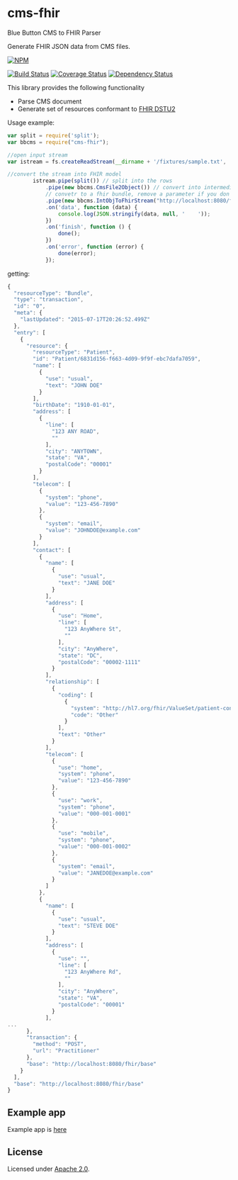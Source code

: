 # cms-fhir
Blue Button CMS to FHIR Parser

Generate FHIR JSON data from CMS files. 

[![NPM](https://nodei.co/npm/cms-fhir.png)](https://nodei.co/npm/cms-fhir/)

[![Build Status](https://travis-ci.org/amida-tech/cms-fhir.svg)](https://travis-ci.org/amida-tech/cms-fhir) [![Coverage Status](https://coveralls.io/repos/amida-tech/cms-fhir/badge.svg?branch=master&service=github)](https://coveralls.io/github/amida-tech/cms-fhir?branch=master) [![Dependency Status](https://david-dm.org/amida-tech/cms-fhir.svg)](https://david-dm.org/amida-tech/cms-fhir)

This library provides the following functionality
- Parse CMS document
- Generate set of resources conformant to [FHIR DSTU2](http://www.hl7.org/fhir/index.html) 

Usage example:

``` javascript
var split = require('split');
var bbcms = require("cms-fhir");

//open input stream
var istream = fs.createReadStream(__dirname + '/fixtures/sample.txt', 'ascii');

//convert the stream into FHIR model
        istream.pipe(split()) // split into the rows
            .pipe(new bbcms.CmsFile2Object()) // convert into intermediate object format
            // convetr to a fhir bundle, remove a parameter if you don't want a transaction bundle
            .pipe(new bbcms.IntObjToFhirStream("http://localhost:8080/fhir/base")) 
            .on('data', function (data) {
                console.log(JSON.stringify(data, null, '    '));
            })
            .on('finish', function () {
                done();
            })
            .on('error', function (error) {
                done(error);
            });
```
getting:

``` javascript
{
  "resourceType": "Bundle",
  "type": "transaction",
  "id": "0",
  "meta": {
    "lastUpdated": "2015-07-17T20:26:52.499Z"
  },
  "entry": [
    {
      "resource": {
        "resourceType": "Patient",
        "id": "Patient/6831d156-f663-4d09-9f9f-ebc7dafa7059",
        "name": [
          {
            "use": "usual",
            "text": "JOHN DOE"
          }
        ],
        "birthDate": "1910-01-01",
        "address": [
          {
            "line": [
              "123 ANY ROAD",
              ""
            ],
            "city": "ANYTOWN",
            "state": "VA",
            "postalCode": "00001"
          }
        ],
        "telecom": [
          {
            "system": "phone",
            "value": "123-456-7890"
          },
          {
            "system": "email",
            "value": "JOHNDOE@example.com"
          }
        ],
        "contact": [
          {
            "name": [
              {
                "use": "usual",
                "text": "JANE DOE"
              }
            ],
            "address": [
              {
                "use": "Home",
                "line": [
                  "123 AnyWhere St",
                  ""
                ],
                "city": "AnyWhere",
                "state": "DC",
                "postalCode": "00002-1111"
              }
            ],
            "relationship": [
              {
                "coding": [
                  {
                    "system": "http://hl7.org/fhir/ValueSet/patient-contact-relationship",
                    "code": "Other"
                  }
                ],
                "text": "Other"
              }
            ],
            "telecom": [
              {
                "use": "home",
                "system": "phone",
                "value": "123-456-7890"
              },
              {
                "use": "work",
                "system": "phone",
                "value": "000-001-0001"
              },
              {
                "use": "mobile",
                "system": "phone",
                "value": "000-001-0002"
              },
              {
                "system": "email",
                "value": "JANEDOE@example.com"
              }
            ]
          },
          {
            "name": [
              {
                "use": "usual",
                "text": "STEVE DOE"
              }
            ],
            "address": [
              {
                "use": "",
                "line": [
                  "123 AnyWhere Rd",
                  ""
                ],
                "city": "AnyWhere",
                "state": "VA",
                "postalCode": "00001"
              }
            ],
...
      },
      "transaction": {
        "method": "POST",
        "url": "Practitioner"
      },
      "base": "http://localhost:8080/fhir/base"
    }
  ],
  "base": "http://localhost:8080/fhir/base"
}
```

## Example app

Example app is <a href="https://github.com/amida-tech/cms-fhir/blob/master/app.js">here</a>

## License

Licensed under [Apache 2.0](./LICENSE).
